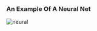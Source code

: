 ### An Example Of A Neural Net
![neural](https://user-images.githubusercontent.com/31806568/89740302-65b0aa80-da7f-11ea-8903-448eac79d513.png)
